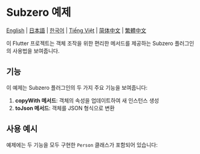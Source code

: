 # Subzero 예제

[English](README.md) | [日本語](README.ja.md) | [한국어](README.ko.md) | [Tiếng Việt](README.vi.md) | [简体中文](README.zh-CN.md) | [繁體中文](README.zh-TW.md)

이 Flutter 프로젝트는 객체 조작을 위한 편리한 메서드를 제공하는 Subzero 플러그인의 사용법을 보여줍니다.

## 기능

이 예제는 Subzero 플러그인의 두 가지 주요 기능을 보여줍니다:

1. **copyWith 메서드**: 객체의 속성을 업데이트하여 새 인스턴스 생성
2. **toJson 메서드**: 객체를 JSON 형식으로 변환

## 사용 예시

예제에는 두 기능을 모두 구현한 `Person` 클래스가 포함되어 있습니다: 